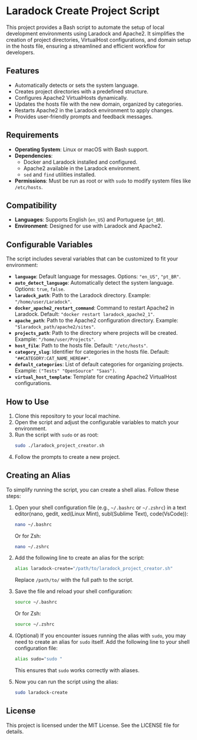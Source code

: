 # Laradock Create Project Script

This project provides a Bash script to automate the setup of local development environments using Laradock and Apache2. It simplifies the creation of project directories, VirtualHost configurations, and domain setup in the hosts file, ensuring a streamlined and efficient workflow for developers.

## Features

- Automatically detects or sets the system language.
- Creates project directories with a predefined structure.
- Configures Apache2 VirtualHosts dynamically.
- Updates the hosts file with the new domain, organized by categories.
- Restarts Apache2 in the Laradock environment to apply changes.
- Provides user-friendly prompts and feedback messages.

## Requirements

- **Operating System**: Linux or macOS with Bash support.
- **Dependencies**:
  - Docker and Laradock installed and configured.
  - Apache2 available in the Laradock environment.
  - `sed` and `find` utilities installed.
- **Permissions**: Must be run as root or with `sudo` to modify system files like `/etc/hosts`.

## Compatibility

- **Languages**: Supports English (`en_US`) and Portuguese (`pt_BR`).
- **Environment**: Designed for use with Laradock and Apache2.

## Configurable Variables

The script includes several variables that can be customized to fit your environment:

- **`language`**: Default language for messages. Options: `"en_US"`, `"pt_BR"`.
- **`auto_detect_language`**: Automatically detect the system language. Options: `true`, `false`.
- **`laradock_path`**: Path to the Laradock directory. Example: `"/home/user/Laradock"`.
- **`docker_apache2_restart_command`**: Command to restart Apache2 in Laradock. Default: `"docker restart laradock_apache2_1"`.
- **`apache_path`**: Path to the Apache2 configuration directory. Example: `"$laradock_path/apache2/sites"`.
- **`projects_path`**: Path to the directory where projects will be created. Example: `"/home/user/Projects"`.
- **`host_file`**: Path to the hosts file. Default: `"/etc/hosts"`.
- **`category_slug`**: Identifier for categories in the hosts file. Default: `"##CATEGORY:CAT_NAME_HERE##"`.
- **`default_categories`**: List of default categories for organizing projects. Example: `("Tests" "OpenSource" "Saas")`.
- **`virtual_host_template`**: Template for creating Apache2 VirtualHost configurations.

## How to Use

1. Clone this repository to your local machine.
2. Open the script and adjust the configurable variables to match your environment.
3. Run the script with `sudo` or as root:
   ```bash
   sudo ./laradock_project_creator.sh
   ```
4. Follow the prompts to create a new project.

## Creating an Alias

To simplify running the script, you can create a shell alias. Follow these steps:

1. Open your shell configuration file (e.g., `~/.bashrc` or `~/.zshrc`) in a text editor(nano, gedit, xed(Linux Mint), subl(Sublime Text), code(VsCode)):
   ```bash
   nano ~/.bashrc
   ```
   Or for Zsh:
   ```bash
   nano ~/.zshrc
   ```

2. Add the following line to create an alias for the script:
   ```bash
   alias laradock-create="/path/to/laradock_project_creator.sh"
   ```
   Replace `/path/to/` with the full path to the script.

3. Save the file and reload your shell configuration:
   ```bash
   source ~/.bashrc
   ```
   Or for Zsh:
   ```bash
   source ~/.zshrc
   ```

4. (Optional) If you encounter issues running the alias with `sudo`, you may need to create an alias for `sudo` itself. Add the following line to your shell configuration file:
   ```bash
   alias sudo="sudo "
   ```
   This ensures that `sudo` works correctly with aliases.

5. Now you can run the script using the alias:
   ```bash
   sudo laradock-create
   ```

## License

This project is licensed under the MIT License. See the LICENSE file for details.
